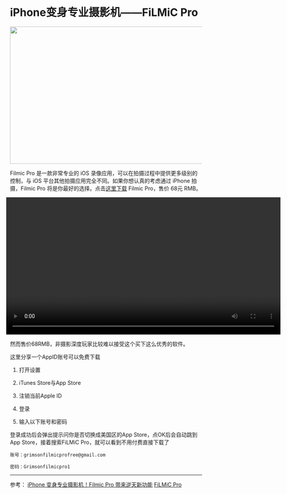 # iPhone变身专业摄影机——FiLMiC Pro

<image width="720px" height="360px" src="http://www.filmicpro.com/wp-content/uploads/2014/04/V6-carousel-jumper.jpg"></image>

Filmic Pro 是一款非常专业的 iOS 录像应用，可以在拍摄过程中提供更多级别的控制，与 iOS 平台其他拍摄应用完全不同。如果你想认真的考虑通过 iPhone 拍摄，Filmic Pro  将是你最好的选择。点击[这里下载](https://itunes.apple.com/cn/app/filmic-pro/id436577167?mt=8&ign-mpt=uo%3D4) Filmic Pro，售价 68元 RMB。


<video width="720px" height="360px" src="http://free2.macx.cn:8281/other/filmicupgraded.mov" controls="" style="margin-left:-10px">Only for iPhone/iPad/Mac</video>


然而售价68RMB，非摄影深度玩家比较难以接受这个买下这么优秀的软件。

这里分享一个AppID账号可以免费下载

1. 打开设置
   
2. iTunes Store与App Store  
 
3. 注销当前Apple ID   

4. 登录   

5. 输入以下账号和密码

登录成功后会弹出提示问你是否切换成美国区的App Store，点OK后会自动跳到App Store，接着搜索FiLMiC Pro，就可以看到不用付费直接下载了

```
账号：grimsonfilmicprofree@gmail.com

密码：Grimsonfilmicpro1
```

---
参考：
[iPhone 变身专业摄影机！Filmic Pro 带来逆天新功能](http://www.macx.cn/forum.php?mod=viewthread&ordertype=1&tid=2196861)
[FiLMiC Pro](http://www.filmicpro.com/)

